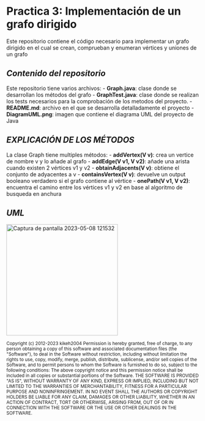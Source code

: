 # Practica 3: Implementación de un grafo dirigido

Este repositorio contiene el código necesario para implementar un grafo dirigido en el cual se crean, comprueban y enumeran vértices y uniones de un grafo

## ***Contenido del repositorio***
Este repositorio tiene varios archivos:
    - **Graph.java**: clase donde se desarrollan los métodos del grafo
    - **GraphTest.java**: clase donde se realizan los tests necesarios para la comprobación de los metodos del proyecto.
    - **README.md**: archivo en el que se desarrolla detalladamente el proyecto
    - **DiagramUML.png**: imagen que contiene el diagrama UML del proyecto de Java

## ***EXPLICACIÓN DE LOS MÉTODOS***

La clase Graph tiene multiples métodos:
    - **addVertex(V v)**: crea un vertice de nombre v y lo añade al grafo
    - **addEdge(V v1, V v2)**: añade una arista cuando existen 2 vértices v1 y v2
    - **obtainAdjacents(V v)**: obtiene el conjunto de adyacentes a v
    - **containsVertex(V v)**: devuelve un output booleano verdadero si el grafo contiene al vértice
    - **onePath(V v1, V v2)**: encuentra el camino entre los vértices v1 y v2 en base al algoritmo de busqueda en anchura



## ***UML***
<img width="291" alt="Captura de pantalla 2023-05-08 121532" src="https://user-images.githubusercontent.com/125443353/236799640-6d37ac9a-d730-4170-9d0f-383ad32d8e45.png">


<sub>Copyright (c) 2012-2023 kikeh2004
Permission is hereby granted, free of charge, to any person obtaining
a copy of this software and associated documentation files (the
"Software"), to deal in the Software without restriction, including
without limitation the rights to use, copy, modify, merge, publish,
distribute, sublicense, and/or sell copies of the Software, and to
permit persons to whom the Software is furnished to do so, subject to
the following conditions:
The above copyright notice and this permission notice shall be
included in all copies or substantial portions of the Software.
 THE SOFTWARE IS PROVIDED "AS IS", WITHOUT WARRANTY OF ANY KIND,
EXPRESS OR IMPLIED, INCLUDING BUT NOT LIMITED TO THE WARRANTIES OF
MERCHANTABILITY, FITNESS FOR A PARTICULAR PURPOSE AND
NONINFRINGEMENT. IN NO EVENT SHALL THE AUTHORS OR COPYRIGHT HOLDERS BE
LIABLE FOR ANY CLAIM, DAMAGES OR OTHER LIABILITY, WHETHER IN AN ACTION
OF CONTRACT, TORT OR OTHERWISE, ARISING FROM, OUT OF OR IN CONNECTION
WITH THE SOFTWARE OR THE USE OR OTHER DEALINGS IN THE SOFTWARE.</sub>
